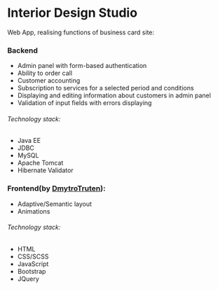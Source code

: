 # Interior Design Studio 
Web App, realising functions of business card site:

### Backend 
- Admin panel with form-based authentication
- Ability to order call
- Customer accounting 
- Subscription to services for a selected period and conditions
- Displaying and editing information about customers in admin panel
- Validation of input fields with errors displaying

###### Technology stack:
- Java EE
- JDBC
- MySQL
- Apache Tomcat
- Hibernate Validator

### Frontend(by [DmytroTruten](https://github.com/DmytroTruten)):
- Adaptive/Semantic layout
- Animations

###### Technology stack:
- HTML
- CSS/SCSS
- JavaScript
- Bootstrap
- JQuery

